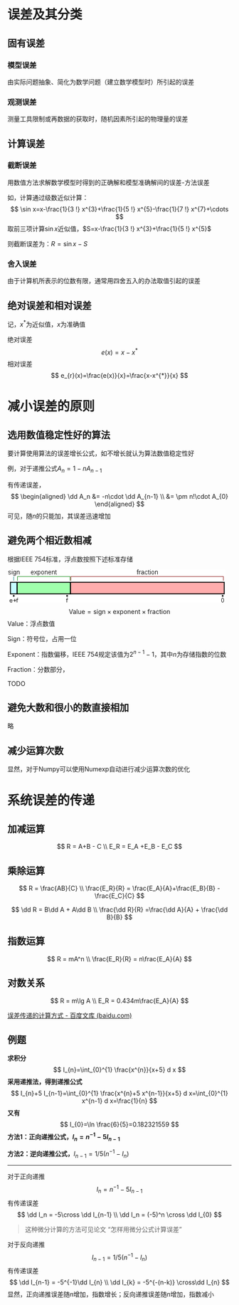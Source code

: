 # 误差及其分类

## 固有误差

### 模型误差

由实际问题抽象、简化为数学问题（建立数学模型时）所引起的误差

### 观测误差

测量工具限制或再数据的获取时，随机因素所引起的物理量的误差

## 计算误差

### 截断误差

用数值方法求解数学模型时得到的正确解和模型准确解间的误差-方法误差

如，计算通过级数近似计算：
$$
\sin x=x-\frac{1}{3 !} x^{3}+\frac{1}{5 !} x^{5}-\frac{1}{7 !} x^{7}+\cdots
$$
取前三项计算$\sin x$近似值，$S=x-\frac{1}{3 !} x^{3}+\frac{1}{5 !} x^{5}$

则截断误差为：$R=\sin x-S$

### 舍入误差

由于计算机所表示的位数有限，通常用四舍五入的办法取值引起的误差

## 绝对误差和相对误差

记，$x^*$为近似值，$x$为准确值

绝对误差
$$
e(x)=x-x^{*}
$$
相对误差
$$
e_{r}(x)=\frac{e(x)}{x}=\frac{x-x^{*}}{x}
$$


# 减小误差的原则

## 选用数值稳定性好的算法

要计算使用算法的误差增长公式，如不增长就认为算法数值稳定性好

例，对于递推公式$A_{n}=1-n A_{n-1}$

有传递误差，
$$
\begin{aligned} 
\dd A_n 
&= -n\cdot \dd A_{n-1}
\\
&= \pm n!\cdot A_{0}
\end{aligned}
$$
可见，随$n$的只能加，其误差迅速增加



## 避免两个相近数相减

根据IEEE 754标准，浮点数按照下述标准存储

![img](误差传递公.assets/490px-General_floating_point_frac.svg.png)
$$
\mathrm{Value} =  \mathrm{sign} \times  \mathrm{exponent} \times \mathrm{fraction}
$$
Value：浮点数值

Sign：符号位，占用一位

Exponent：指数偏移，IEEE 754规定该值为$2^{n-1}-1$，其中$n$为存储指数的位数

Fraction：分数部分，

TODO



## 避免大数和很小的数直接相加

略



## 减少运算次数

显然，对于Numpy可以使用Numexp自动进行减少运算次数的优化



# 系统误差的传递

## 加减运算

$$
R = A+B - C
\\
E_R = E_A +E_B - E_C
$$

## 乘除运算

$$
R = \frac{AB}{C}
\\
\frac{E_R}{R} = \frac{E_A}{A}+\frac{E_B}{B} - \frac{E_C}{C}
$$


$$
\dd R = B\dd A + A\dd B
\\
\frac{\dd R}{R} =\frac{\dd A}{A} + \frac{\dd B}{B}
$$


## 指数运算

$$
R = mA^n
\\
\frac{E_R}{R} = n\frac{E_A}{A}
$$

## 对数关系

$$
R = m\lg A
\\
E_R = 0.434m\frac{E_A}{A}
$$

[误差传递的计算方式 - 百度文库 (baidu.com)](https://wenku.baidu.com/view/e14ecd2b5afb770bf78a6529647d27284b73375e.html)





## 例题

**求积分**
$$
I_{n}=\int_{0}^{1} \frac{x^{n}}{x+5} d x
$$
**采用递推法，得到递推公式**
$$
I_{n}+5 I_{n-1}=\int_{0}^{1} \frac{x^{n}+5 x^{n-1}}{x+5} d x=\int_{0}^{1} x^{n-1} d x=\frac{1}{n}
$$
**又有**
$$
I_{0}=\ln \frac{6}{5}=0.182321559
$$
**方法1：正向递推公式，$I_{n}=n^{-1}-5 I_{n-1}$**

**方法2：逆向递推公式，**$I_{n-1}=1 / 5\left(n^{-1}-I_{n}\right)$

------

对于正向递推
$$
I_n = n^{-1} - 5I_{n-1}
$$
有传递误差
$$
\dd I_n = -5\cross \dd I_{n-1}
\\
\dd I_n = (-5)^n \cross \dd I_{0}
$$

> 这种微分计算的方法可见论文 “怎样用微分公式计算误差”

对于反向递推
$$
I_{n-1}=1 / 5\left(n^{-1}-I_{n}\right)
$$
有传递误差
$$
\dd I_{n-1} = -5^{-1}\dd I_{n}
\\
\dd I_{k} = -5^{-(n-k)} \cross\dd I_{n}
$$
显然，正向递推误差随$n$增加，指数增长；反向递推误差随$n$增加，指数减小
